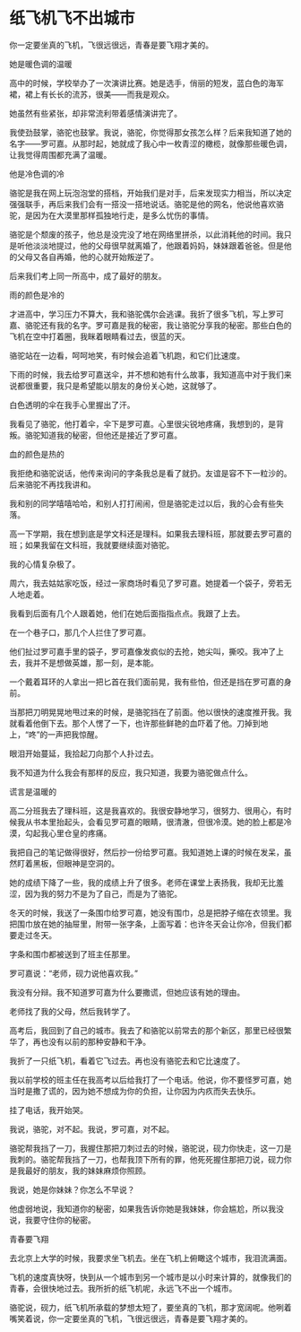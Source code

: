 # 纸飞机飞不出城市

你一定要坐真的飞机，飞很远很远，青春是要飞翔才美的。

她是暖色调的温暖

高中的时候，学校举办了一次演讲比赛。她是选手，俏丽的短发，蓝白色的海军裙，裙上有长长的流苏，很美——而我是观众。

她虽然有些紧张，却非常流利带着感情演讲完了。

我使劲鼓掌，骆驼也鼓掌。我说，骆驼，你觉得那女孩怎么样？后来我知道了她的名字——罗可嘉。从那时起，她就成了我心中一枚青涩的橄榄，就像那些暖色调，让我觉得周围都充满了温暖。

他是冷色调的冷

骆驼是我在网上玩泡泡堂的搭档，开始我们是对手，后来发现实力相当，所以决定强强联手，再后来我们会有一搭没一搭地说话。骆驼是他的网名，他说他喜欢骆驼，是因为在大漠里那样孤独地行走，是多么忧伤的事情。

骆驼是个颓废的孩子，他总是没完没了地在网络里拼杀，以此消耗他的时间。我只是听他淡淡地提过，他的父母很早就离婚了，他跟着妈妈，妹妹跟着爸爸。但是他的父母又各自再婚，他的心就开始叛逆了。

后来我们考上同一所高中，成了最好的朋友。

雨的颜色是冷的

才进高中，学习压力不算大，我和骆驼偶尔会逃课。我折了很多飞机，写上罗可嘉、骆驼还有我的名字。罗可嘉是我的秘密，我让骆驼分享我的秘密。那些白色的飞机在空中打着圈，我眯着眼睛看过去，很蓝的天。

骆驼站在一边看，呵呵地笑，有时候会追着飞机跑，和它们比速度。

下雨的时候，我去给罗可嘉送伞，并不想和她有什么故事，我知道高中对于我们来说都很重要，我只是希望能以朋友的身份关心她，这就够了。

白色透明的伞在我手心里握出了汗。

我看见了骆驼，他打着伞，伞下是罗可嘉。心里很尖锐地疼痛，我想到的，是背叛。骆驼知道我的秘密，但他还是接近了罗可嘉。

血的颜色是热的

我拒绝和骆驼说话，他传来询问的字条我总是看了就扔。友谊是容不下一粒沙的。后来骆驼不再找我讲和。

我和别的同学嘻嘻哈哈，和别人打打闹闹，但是骆驼走过以后，我的心会有些失落。

高一下学期，我在想到底是学文科还是理科。如果我去理科班，那就要去罗可嘉的班；如果我留在文科班，我就要继续面对骆驼。

我的心情复杂极了。

周六，我去姑姑家吃饭，经过一家商场时看见了罗可嘉。她提着一个袋子，旁若无人地走着。

我看到后面有几个人跟着她，他们在她后面指指点点。我跟了上去。

在一个巷子口，那几个人拦住了罗可嘉。

他们扯过罗可嘉手里的袋子，罗可嘉像发疯似的去抢，她尖叫，撕咬。我冲了上去，我并不是想做英雄，那一刻，是本能。

一个戴着耳环的人拿出一把匕首在我们面前晃，我有些怕，但还是挡在罗可嘉的身前。

当那把刀明晃晃地甩过来的时候，是骆驼挡在了前面。他以很快的速度推开我。我就看着他倒下去。那个人愣了一下，也许那些鲜艳的血吓着了他。刀掉到地上，“咚”的一声把我惊醒。

眼泪开始蔓延，我拾起刀向那个人扑过去。

我不知道为什么我会有那样的反应，我只知道，我要为骆驼做点什么。

谎言是温暖的

高二分班我去了理科班，这是我喜欢的。我很安静地学习，很努力、很用心，有时候我从书本里抬起头，会看见罗可嘉的眼睛，很清澈，但很冷漠。她的脸上都是冷漠，勾起我心里仓皇的疼痛。

我把自己的笔记做得很好，然后抄一份给罗可嘉。我知道她上课的时候在发呆，虽然盯着黑板，但眼神是空洞的。

她的成绩下降了一些，我的成绩上升了很多。老师在课堂上表扬我，我却无比羞涩，因为我的努力不是为了自己，而是为了骆驼。

冬天的时候，我送了一条围巾给罗可嘉，她没有围巾，总是把脖子缩在衣领里。我把围巾放在她的抽屉里，附带一张字条，上面写着：也许冬天会让你冷，但我们都要走过冬天。

字条和围巾都被送到了班主任那里。

罗可嘉说：“老师，砚力说他喜欢我。”

我没有分辩。我不知道罗可嘉为什么要撒谎，但她应该有她的理由。

老师找了我的父母，然后我转学了。

高考后，我回到了自己的城市。我去了和骆驼以前常去的那个新区，那里已经很繁华了，再也没有以前的那种安静和干净。

我折了一只纸飞机，看着它飞过去。再也没有骆驼去和它比速度了。

我以前学校的班主任在我高考以后给我打了一个电话。他说，你不要怪罗可嘉，她当时是撒了谎的，因为她不想成为你的负担，让你因为内疚而失去快乐。

挂了电话，我开始哭。

我说，骆驼，对不起。我说，罗可嘉，对不起。

骆驼帮我挡了一刀，我握住那把刀刺过去的时候，骆驼说，砚力你快走，这一刀是我刺的。骆驼帮我挡了一刀，也帮我顶下所有的罪，他死死握住那把刀说，砚力你是我最好的朋友，我的妹妹麻烦你照顾。

我说，她是你妹妹？你怎么不早说？

他虚弱地说，我知道你的秘密，如果我告诉你她是我妹妹，你会尴尬，所以我没说，我要守住你的秘密。

青春要飞翔

去北京上大学的时候，我要求坐飞机去。坐在飞机上俯瞰这个城市，我泪流满面。

飞机的速度真快呀，快到从一个城市到另一个城市是以小时来计算的，就像我们的青春，会很快地过去。我所折的纸飞机呢，永远飞不出一个城市。

骆驼说，砚力，纸飞机所承载的梦想太短了，要坐真的飞机，那才宽阔呢。他咧着嘴笑着说，你一定要坐真的飞机，飞很远很远，青春是要飞翔才美的。